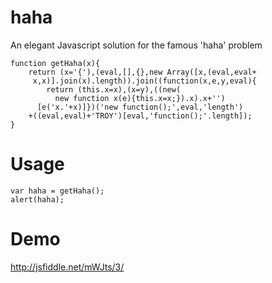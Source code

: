 haha
====

An elegant Javascript solution for the famous 'haha' problem

```
function getHaha(x){
    return (x='{'),(eval,[],{},new Array([x,(eval,eval+
     x,x)].join(x).length)).join((function(x,e,y,eval){
        return (this.x=x),(x=y),((new(
          new function x(e){this.x=x;}).x).x+'')
      [e('x.'+x)]})('new function();',eval,'length')
    +((eval,eval)+'TROY')[eval,'function();'.length]);
}
```

Usage
====

```
var haha = getHaha();
alert(haha);
```

Demo
====

http://jsfiddle.net/mWJts/3/
